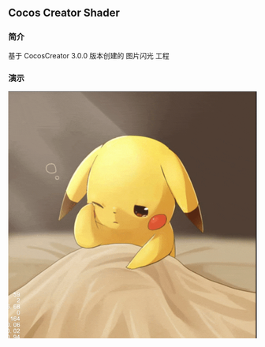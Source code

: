 ## Cocos Creator Shader

### 简介
基于 CocosCreator 3.0.0 版本创建的 图片闪光 工程

### 演示
![image](../../gif/202202/2022022402.gif)